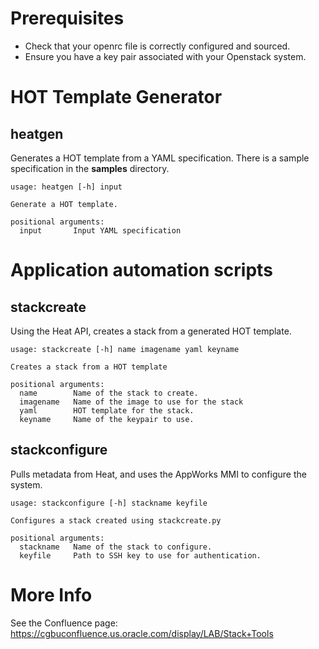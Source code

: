 # Prerequisites
- Check that your openrc file is correctly configured and sourced.
- Ensure you have a key pair associated with your Openstack system.

# HOT Template Generator
## heatgen
Generates a HOT template from a YAML specification. There is a sample specification in the **samples** directory.

```
usage: heatgen [-h] input

Generate a HOT template.

positional arguments:
  input       Input YAML specification
```

# Application automation scripts
## stackcreate
Using the Heat API, creates a stack from a generated HOT template.

```
usage: stackcreate [-h] name imagename yaml keyname

Creates a stack from a HOT template

positional arguments:
  name        Name of the stack to create.
  imagename   Name of the image to use for the stack
  yaml        HOT template for the stack.
  keyname     Name of the keypair to use.
```

## stackconfigure
Pulls metadata from Heat, and uses the AppWorks MMI to configure the system.

```
usage: stackconfigure [-h] stackname keyfile

Configures a stack created using stackcreate.py

positional arguments:
  stackname   Name of the stack to configure.
  keyfile     Path to SSH key to use for authentication.
```

# More Info
See the Confluence page: https://cgbuconfluence.us.oracle.com/display/LAB/Stack+Tools
